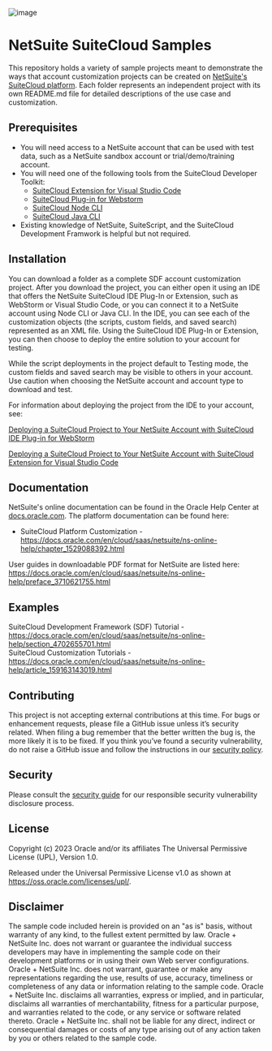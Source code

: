 ![image](https://user-images.githubusercontent.com/52827300/220511950-34c148c4-b8f8-452e-b01d-201070f0cd0a.png)

# NetSuite SuiteCloud Samples

This repository holds a variety of sample projects meant to demonstrate the ways that account customization projects can be created on [NetSuite's SuiteCloud platform](https://www.netsuite.com/portal/platform.shtml). Each folder represents an independent project with its own README.md file for detailed descriptions of the use case and customization.  

## Prerequisites
* You will need access to a NetSuite account that can be used with test data, such as a NetSuite sandbox account or trial/demo/training account.
* You will need one of the following tools from the SuiteCloud Developer Toolkit:
    * [SuiteCloud Extension for Visual Studio Code](https://docs.oracle.com/en/cloud/saas/netsuite/ns-online-help/article_159223155621.html) 
    * [SuiteCloud Plug-in for Webstorm](https://docs.oracle.com/en/cloud/saas/netsuite/ns-online-help/section_1529431804.html) 
    * [SuiteCloud Node CLI](https://github.com/oracle/netsuite-suitecloud-sdk) 
    * [SuiteCloud Java CLI](https://github.com/oracle/netsuite-suitecloud-sdk) 
* Existing knowledge of NetSuite, SuiteScript, and the SuiteCloud Development Framwork is helpful but not required.

## Installation

You can download a folder as a complete SDF account customization project. After you download the project, you can either open it using an IDE that offers the NetSuite SuiteCloud IDE Plug-In or Extension, such as WebStorm or Visual Studio Code, or you can connect it to a NetSuite account using Node CLI or Java CLI. In the IDE, you can see each of the customization objects (the scripts, custom fields, and saved search) represented as an XML file. Using the SuiteCloud IDE Plug-In or Extension, you can then choose to deploy the entire solution to your account for testing.

While the script deployments in the project default to Testing mode, the custom fields and saved search may be visible to others in your account. Use caution when choosing the NetSuite account and account type to download and test.


For information about deploying the project from the IDE to your account, see:

[Deploying a SuiteCloud Project to Your NetSuite Account with SuiteCloud IDE Plug-in for WebStorm](https://docs.oracle.com/en/cloud/saas/netsuite/ns-online-help/section_1539789992.html)

[Deploying a SuiteCloud Project to Your NetSuite Account with SuiteCloud Extension for Visual Studio Code](https://docs.oracle.com/en/cloud/saas/netsuite/ns-online-help/section_160147342366.html)

## Documentation

NetSuite's online documentation can be found in the Oracle Help Center at [docs.oracle.com](https://docs.oracle.com/en/cloud/saas/netsuite/index.html). The platform documentation can be found here: 
- SuiteCloud Platform Customization - https://docs.oracle.com/en/cloud/saas/netsuite/ns-online-help/chapter_1529088392.html

User guides in downloadable PDF format for NetSuite are listed here: https://docs.oracle.com/en/cloud/saas/netsuite/ns-online-help/preface_3710621755.html 

## Examples

SuiteCloud Development Framework (SDF) Tutorial - https://docs.oracle.com/en/cloud/saas/netsuite/ns-online-help/section_4702655701.html  
SuiteCloud Customization Tutorials - https://docs.oracle.com/en/cloud/saas/netsuite/ns-online-help/article_159163143019.html

## Contributing

This project is not accepting external contributions at this time. For bugs or enhancement requests, please file a GitHub issue unless it’s security related. When filing a bug remember that the better written the bug is, the more likely it is to be fixed. If you think you’ve found a security vulnerability, do not raise a GitHub issue and follow the instructions in our [security policy](./SECURITY.md).

## Security

Please consult the [security guide](./SECURITY.md) for our responsible security vulnerability disclosure process.

## License
Copyright (c) 2023 Oracle and/or its affiliates The Universal Permissive License (UPL), Version 1.0.

Released under the Universal Permissive License v1.0 as shown at
<https://oss.oracle.com/licenses/upl/>.

## Disclaimer

The sample code included herein is provided on an "as is" basis, without warranty of any kind, to the fullest extent permitted by law. Oracle + NetSuite Inc. does not warrant or guarantee the individual success developers may have in implementing the sample code on their development platforms or in using their own Web server configurations. Oracle + NetSuite Inc. does not warrant, guarantee or make any representations regarding the use, results of use, accuracy, timeliness or completeness of any data or information relating to the sample code. Oracle + NetSuite Inc. disclaims all warranties, express or implied, and in particular, disclaims all warranties of merchantability, fitness for a particular purpose, and warranties related to the code, or any service or software related thereto. Oracle + NetSuite Inc. shall not be liable for any direct, indirect or consequential damages or costs of any type arising out of any action taken by you or others related to the sample code.
